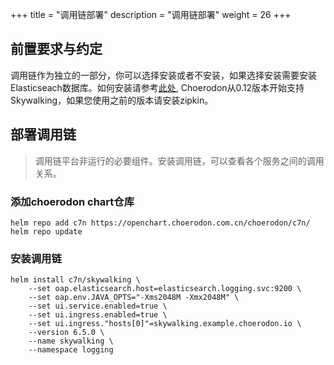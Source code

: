 +++
title = "调用链部署"
description = "调用链部署"
weight = 26
+++

## 前置要求与约定

调用链作为独立的一部分，你可以选择安装或者不安装，如果选择安装需要安装Elasticseach数据库。如何安装请参考[此处](../logging),
Choerodon从0.12版本开始支持Skywalking，如果您使用之前的版本请安装zipkin。

## 部署调用链

<blockquote class="note">
调用链平台非运行的必要组件。安装调用链，可以查看各个服务之间的调用关系。
</blockquote>

### 添加choerodon chart仓库

```
helm repo add c7n https://openchart.choerodon.com.cn/choerodon/c7n/
helm repo update
```

### 安装调用链

```
helm install c7n/skywalking \
    --set oap.elasticsearch.host=elasticsearch.logging.svc:9200 \
    --set oap.env.JAVA_OPTS="-Xms2048M -Xmx2048M" \
    --set ui.service.enabled=true \
    --set ui.ingress.enabled=true \
    --set ui.ingress."hosts[0]"=skywalking.example.choerodon.io \
    --version 6.5.0 \
    --name skywalking \
    --namespace logging
```